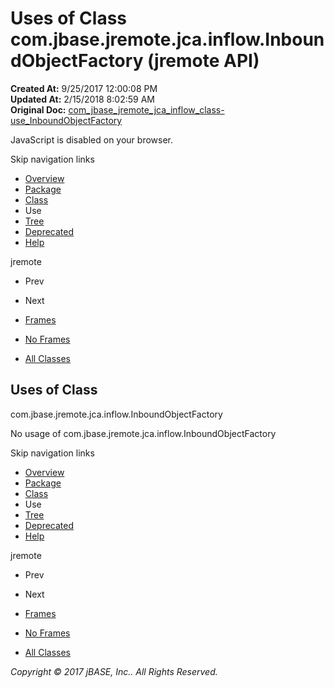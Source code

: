 # Uses of Class com.jbase.jremote.jca.inflow.InboundObjectFactory (jremote   API)

**Created At:** 9/25/2017 12:00:08 PM  
**Updated At:** 2/15/2018 8:02:59 AM  
**Original Doc:** [com_jbase_jremote_jca_inflow_class-use_InboundObjectFactory](https://docs.jbase.com/39263-class-use/com_jbase_jremote_jca_inflow_class-use_InboundObjectFactory)  

<!--<br>    try {<br>        if (location.href.indexOf('is-external=true') == -1) {<br>            parent.document.title="Uses of Class com.jbase.jremote.jca.inflow.InboundObjectFactory (jremote   API)";<br>        }<br>    }<br>    catch(err) {<br>    }<br>//-->
JavaScript is disabled on your browser.

Skip navigation links

- [Overview](../../../../../../overview-summary.html)
- [Package](./../../com.jbase.jremote.jca.inflow-%28jremote---api%29)
- [Class](./../../inboundobjectfactory-%28jremote---api%29 "class in com.jbase.jremote.jca.inflow")
- Use
- [Tree](./../../com.jbase.jremote.jca.inflow-class-hierarchy-%28jremote---api%29)
- [Deprecated](../../../../../../deprecated-list.html)
- [Help](../../../../../../help-doc.html)


jremote <br>

- Prev
- Next


- [Frames](./.)
- [No Frames](./.)


- [All Classes](../../../../../../allclasses-noframe.html)


<!--<br>  allClassesLink = document.getElementById("allclasses\_navbar\_top");<br>  if(window==top) {<br>    allClassesLink.style.display = "block";<br>  }<br>  else {<br>    allClassesLink.style.display = "none";<br>  }<br>  //-->

## Uses of Class
com.jbase.jremote.jca.inflow.InboundObjectFactory

No usage of com.jbase.jremote.jca.inflow.InboundObjectFactory

Skip navigation links

- [Overview](../../../../../../overview-summary.html)
- [Package](./../../com.jbase.jremote.jca.inflow-%28jremote---api%29)
- [Class](./../../inboundobjectfactory-%28jremote---api%29 "class in com.jbase.jremote.jca.inflow")
- Use
- [Tree](./../../com.jbase.jremote.jca.inflow-class-hierarchy-%28jremote---api%29)
- [Deprecated](../../../../../../deprecated-list.html)
- [Help](../../../../../../help-doc.html)


jremote <br>

- Prev
- Next


- [Frames](./.)
- [No Frames](./.)


- [All Classes](../../../../../../allclasses-noframe.html)


<!--<br>  allClassesLink = document.getElementById("allclasses\_navbar\_bottom");<br>  if(window==top) {<br>    allClassesLink.style.display = "block";<br>  }<br>  else {<br>    allClassesLink.style.display = "none";<br>  }<br>  //-->

*Copyright © 2017 jBASE, Inc.. All Rights Reserved.*
